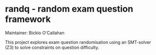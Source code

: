 # randq - random exam question framework

Maintainer: Bickio O'Callahan

This project explores exam question randomisation using
an SMT-solver (Z3) to solve constraints on question difficulty.